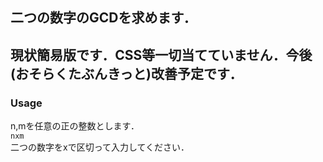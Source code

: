 ## 二つの数字のGCDを求めます．  
## 現状簡易版です．CSS等一切当てていません．今後(おそらくたぶんきっと)改善予定です．  

### Usage

n,mを任意の正の整数とします．  
`nxm`  
二つの数字をxで区切って入力してください．